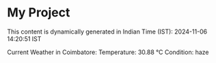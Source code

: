 # My Project

This content is dynamically generated in Indian Time (IST): 2024-11-06 14:20:51 IST


Current Weather in Coimbatore:
Temperature: 30.88 °C
Condition: haze

